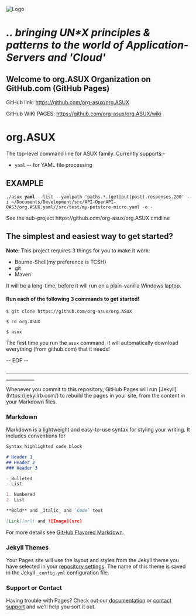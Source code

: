 ![Logo](https://s3.us-east-2.amazonaws.com/org.asux/ASUX.org-Logo-picturetopeople.org.png)

# *.. bringing UN\*X principles & patterns to the world of Application-Servers and 'Cloud'*

## Welcome to org.ASUX Organization on GitHub.com (GitHub Pages)

GitHub link:   https://github.com/org-asux/org.ASUX

GitHub WIKI PAGES:  https://github.com/org-asux/org.ASUX/wiki

# org.ASUX
<p>The top-level command line for ASUX family. Currently supports:-</p>
<ul><li><code>yaml</code> -- for YAML file processing</li></ul>

<h2>EXAMPLE</h2>
<p><code>./asux <b>yaml</b> --list --yamlpath 'paths.*.(get|put|post).responses.200' -i ~/Documents/Development/src/API-OpenAPI-OAS3/org.ASUX.yaml//src/test/my-petstore-micro.yaml -o - </code></p>

<p>See the sub-project https://github.com/org-asux/org.ASUX.cmdline</p>

<h2>The simplest and easiest way to get started?</h2>
<p><b>Note</b>: This project requires 3 things for you to make it work:</p>
<ul><li>Bourne-Shell(my preference is TCSH)</li><li>git</li><li>Maven</li></ul>
<p>It will be a long-time, before it will run on a plain-vanilla Windows laptop.</p>

<h4>Run each of the following 3 commands to get started!</h4>

<p><code>$ git clone https://github.com/org-asux/org.ASUX</code></p>
<p><code>$ cd org.ASUX</code></p>
<p><code>$ asux</code></p>

The first time you run the `asux` command, it will automatically download everything (from github.com) that it needs!

<p>-- EOF --</p>

<p>__________________________________________________________________________________________</p>
<p> </p>
Whenever you commit to this repository, GitHub Pages will run [Jekyll](https://jekyllrb.com/) to rebuild the pages in your site, from the content in your Markdown files.

### Markdown

Markdown is a lightweight and easy-to-use syntax for styling your writing. It includes conventions for

```markdown
Syntax highlighted code block

# Header 1
## Header 2
### Header 3

- Bulleted
- List

1. Numbered
2. List

**Bold** and _Italic_ and `Code` text

[Link](url) and ![Image](src)
```

For more details see [GitHub Flavored Markdown](https://guides.github.com/features/mastering-markdown/).

### Jekyll Themes

Your Pages site will use the layout and styles from the Jekyll theme you have selected in your [repository settings](https://github.com/org-asux/org.ASUX/settings). The name of this theme is saved in the Jekyll `_config.yml` configuration file.

### Support or Contact

Having trouble with Pages? Check out our [documentation](https://help.github.com/categories/github-pages-basics/) or [contact support](https://github.com/contact) and we’ll help you sort it out.
